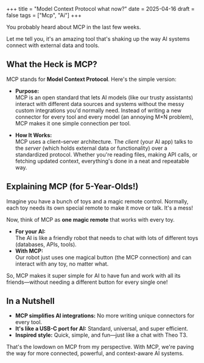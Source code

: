 +++
title = "Model Context Protocol what now?"
date = 2025-04-16
draft = false
tags = ["Mcp", "Ai"]
+++

You probably heard about MCP in the last few weeks.

Let me tell you, it's an amazing tool that's shaking up the way AI systems connect with external data and tools.

## What the Heck is MCP?  

MCP stands for **Model Context Protocol**. Here's the simple version:

- **Purpose:**  
  MCP is an open standard that lets AI models (like our trusty assistants) interact with different data sources and systems without the messy custom integrations you'd normally need. Instead of writing a new connector for every tool and every model (an annoying M×N problem), MCP makes it one simple connection per tool.

- **How It Works:**  
  MCP uses a client–server architecture. The *client* (your AI app) talks to the *server* (which holds external data or functionality) over a standardized protocol. Whether you're reading files, making API calls, or fetching updated context, everything's done in a neat and repeatable way.  


## Explaining MCP (for 5-Year-Olds!)

Imagine you have a bunch of toys and a magic remote control. Normally, each toy needs its own special remote to make it move or talk. It's a mess! 

Now, think of MCP as **one magic remote** that works with every toy.  
- **For your AI:**  
  The AI is like a friendly robot that needs to chat with lots of different toys (databases, APIs, tools).  
- **With MCP:**  
  Our robot just uses one magical button (the MCP connection) and can interact with any toy, no matter what.  

So, MCP makes it super simple for AI to have fun and work with all its friends—without needing a different button for every single one!

## In a Nutshell

- **MCP simplifies AI integrations:** No more writing unique connectors for every tool.
- **It's like a USB-C port for AI:** Standard, universal, and super efficient.
- **Inspired style:** Quick, simple, and fun—just like a chat with Theo T3.

That's the lowdown on MCP from my perspective. With MCP, we're paving the way for more connected, powerful, and context-aware AI systems.


